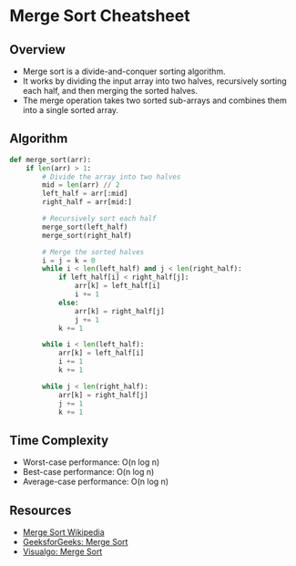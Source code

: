 # Merge Sort Cheatsheet

## Overview

- Merge sort is a divide-and-conquer sorting algorithm.
- It works by dividing the input array into two halves, recursively sorting each half, and then merging the sorted halves.
- The merge operation takes two sorted sub-arrays and combines them into a single sorted array.

## Algorithm

```python
def merge_sort(arr):
    if len(arr) > 1:
        # Divide the array into two halves
        mid = len(arr) // 2
        left_half = arr[:mid]
        right_half = arr[mid:]

        # Recursively sort each half
        merge_sort(left_half)
        merge_sort(right_half)

        # Merge the sorted halves
        i = j = k = 0
        while i < len(left_half) and j < len(right_half):
            if left_half[i] < right_half[j]:
                arr[k] = left_half[i]
                i += 1
            else:
                arr[k] = right_half[j]
                j += 1
            k += 1

        while i < len(left_half):
            arr[k] = left_half[i]
            i += 1
            k += 1

        while j < len(right_half):
            arr[k] = right_half[j]
            j += 1
            k += 1
```

## Time Complexity

- Worst-case performance: O(n log n)
- Best-case performance: O(n log n)
- Average-case performance: O(n log n)

## Resources

- [Merge Sort Wikipedia](https://en.wikipedia.org/wiki/Merge_sort)
- [GeeksforGeeks: Merge Sort](https://www.geeksforgeeks.org/merge-sort/)
- [Visualgo: Merge Sort](https://visualgo.net/en/sorting)